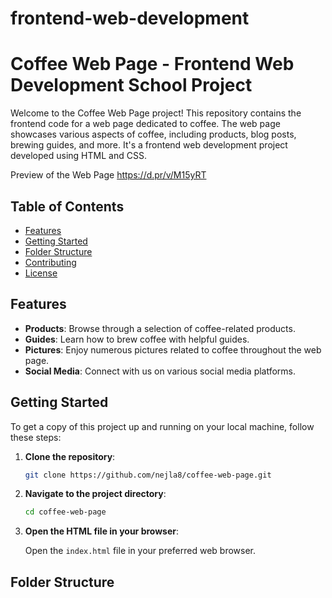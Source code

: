 # frontend-web-development

# Coffee Web Page - Frontend Web Development School Project

Welcome to the Coffee Web Page project! This repository contains the frontend code for a web page dedicated to coffee. The web page showcases various aspects of coffee, including products, blog posts, brewing guides, and more. It's a frontend web development project developed using HTML and CSS.

Preview of the Web Page https://d.pr/v/M15yRT

## Table of Contents

- [Features](#features)
- [Getting Started](#getting-started)
- [Folder Structure](#folder-structure)
- [Contributing](#contributing)
- [License](#license)

## Features

- **Products**: Browse through a selection of coffee-related products.
- **Guides**: Learn how to brew coffee with helpful guides.
- **Pictures**: Enjoy numerous pictures related to coffee throughout the web page.
- **Social Media**: Connect with us on various social media platforms.

## Getting Started

To get a copy of this project up and running on your local machine, follow these steps:

1. **Clone the repository**:

    ```bash
    git clone https://github.com/nejla8/coffee-web-page.git
    ```

2. **Navigate to the project directory**:

    ```bash
    cd coffee-web-page
    ```

3. **Open the HTML file in your browser**:

    Open the `index.html` file in your preferred web browser.

## Folder Structure

